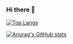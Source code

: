 ### Hi there 👋

[![Top Langs](https://github-readme-stats.vercel.app/api/top-langs/?username=yukendev)](https://github.com/anuraghazra/github-readme-stats)

[![Anurag's GitHub stats](https://github-readme-stats.vercel.app/api?username=yukendev)](https://github.com/anuraghazra/github-readme-stats)

<!--
**yukendev/yukendev** is a ✨ _special_ ✨ repository because its `README.md` (this file) appears on your GitHub profile.

Here are some ideas to get you started:

- 🔭 I’m currently working on ...
- 🌱 I’m currently learning ...
- 👯 I’m looking to collaborate on ...
- 🤔 I’m looking for help with ...
- 💬 Ask me about ...
- 📫 How to reach me: ...
- 😄 Pronouns: ...
- ⚡ Fun fact: ...
-->
